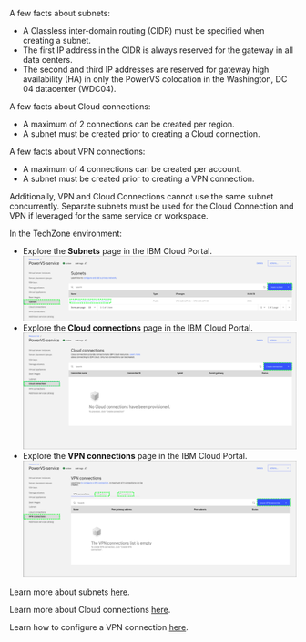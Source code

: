A few facts about subnets:

- A Classless inter-domain routing (CIDR) must be specified when creating a subnet.
- The first IP address in the CIDR is always reserved for the gateway in all data centers.
- The second and third IP addresses are reserved for gateway high availability (HA) in only the PowerVS colocation in the Washington, DC 04 datacenter (WDC04).

A few facts about Cloud connections:

  <!-- - Cloud Connect (Managed Networking Services using Megaport) is available only in USA. -->
  - A maximum of 2 connections can be created per region.
  - A subnet must be created prior to creating a Cloud connection.

A few facts about VPN connections:

  - A maximum of 4 connections can be created per account.
  - A subnet must be created prior to creating a VPN connection.

Additionally, VPN and Cloud Connections cannot use the same subnet concurrently. Separate subnets must be used for the Cloud Connection and VPN if leveraged for the same service or workspace.

In the TechZone environment:

  - Explore the **Subnets** page in the IBM Cloud Portal.
  ![](_attachments/Subnets.png)
  - Explore the **Cloud connections** page in the IBM Cloud Portal.
  ![](_attachments/CloudConnections.png)
  - Explore the **VPN connections** page in the IBM Cloud Portal.
  ![](_attachments/VPNConnections.png)

Learn more about subnets <a href="https://cloud.ibm.com/docs/power-iaas?topic=power-iaas-configuring-subnet" target="_blank">here</a>.

Learn more about Cloud connections <a href="https://cloud.ibm.com/docs/power-iaas?topic=power-iaas-cloud-connections" target="_blank">here</a>.

Learn how to configure a VPN connection <a href="https://cloud.ibm.com/docs/power-iaas?topic=power-iaas-VPN-connections" target="_blank">here</a>.
